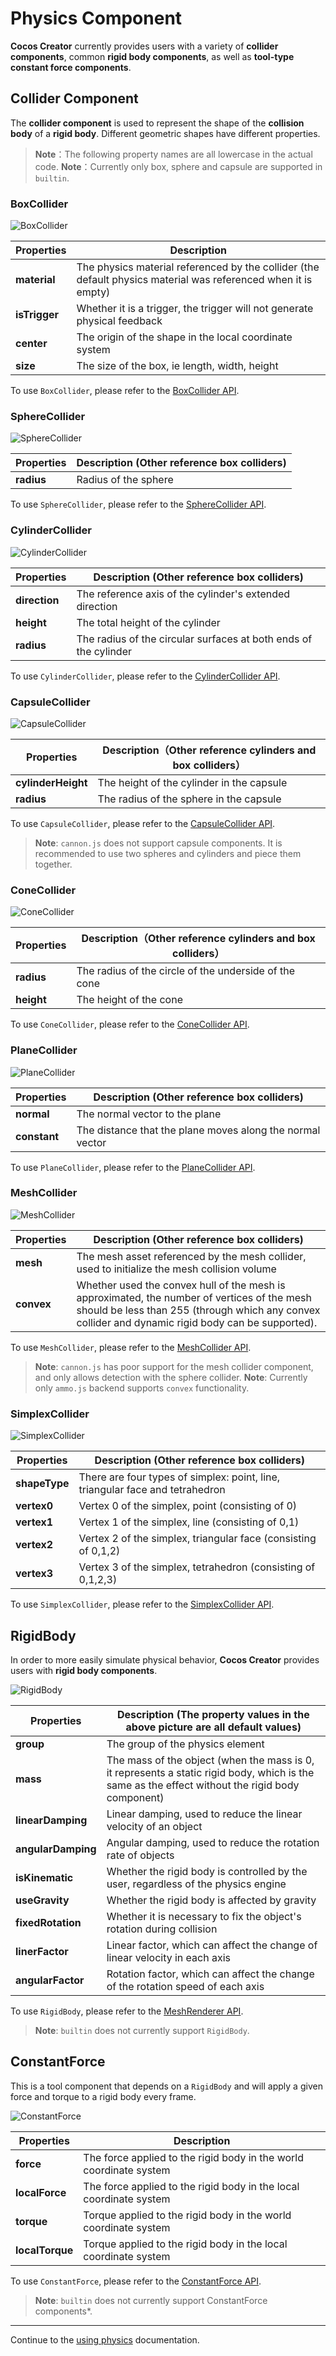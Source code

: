 # Physics Component

__Cocos Creator__ currently provides users with a variety of __collider components__, common __rigid body components__, as well as __tool-type constant force components__.

## Collider Component

The __collider component__ is used to represent the shape of the __collision body__ of a __rigid body__. Different geometric shapes have different properties.

> **Note**：The following property names are all lowercase in the actual code.
> **Note**：Currently only box, sphere and capsule are supported in `builtin`.

### BoxCollider

![BoxCollider](img/collider-box.jpg)

  Properties | Description
  ---|---
  **material** | The physics material referenced by the collider (the default physics material was referenced when it is empty)
  **isTrigger** | Whether it is a trigger, the trigger will not generate physical feedback
  **center** | The origin of the shape in the local coordinate system
  **size** | The size of the box, ie length, width, height

To use `BoxCollider`, please refer to the [BoxCollider API](https://docs.cocos.com/creator3d/api/en/classes/physics.boxcollider.html).

### SphereCollider

![SphereCollider](img/collider-sphere.jpg)

Properties | Description (Other reference box colliders)
---|---
**radius** | Radius of the sphere

To use `SphereCollider`, please refer to the [SphereCollider API](https://docs.cocos.com/creator3d/api/en/classes/physics.spherecollider.html).

### CylinderCollider

![CylinderCollider](img/collider-cylinder.jpg)

Properties | Description (Other reference box colliders)
---|---
**direction** | The reference axis of the cylinder's extended direction
**height** | The total height of the cylinder
**radius** | The radius of the circular surfaces at both ends of the cylinder

To use `CylinderCollider`, please refer to the [CylinderCollider API](https://docs.cocos.com/creator3d/api/en/classes/physics.cylindercollider.html).

### CapsuleCollider

![CapsuleCollider](img/collider-capsule.jpg)

Properties | Description（Other reference cylinders and box colliders）
---|---
**cylinderHeight** | The height of the cylinder in the capsule
**radius** | The radius of the sphere in the capsule

To use `CapsuleCollider`, please refer to the [CapsuleCollider API](https://docs.cocos.com/creator3d/api/en/classes/physics.capsulecollider.html).

> **Note**: `cannon.js` does not support capsule components. It is recommended to use two spheres and cylinders and piece them together.

### ConeCollider

![ConeCollider](img/collider-cone.jpg)

Properties | Description（Other reference cylinders and box colliders）
---|---
**radius** | The radius of the circle of the underside of the cone
**height** | The height of the cone

To use `ConeCollider`, please refer to the [ConeCollider API](https://docs.cocos.com/creator3d/api/en/classes/physics.conecollider.html).

### PlaneCollider

![PlaneCollider](img/collider-plane.jpg)

Properties | Description (Other reference box colliders)
---|---
**normal** | The normal vector to the plane
**constant** | The distance that the plane moves along the normal vector

To use `PlaneCollider`, please refer to the [PlaneCollider API](https://docs.cocos.com/creator3d/api/en/classes/physics.planecollider.html).

### MeshCollider

![MeshCollider](img/collider-mesh.jpg)

Properties | Description (Other reference box colliders)
---|---
**mesh** | The mesh asset referenced by the mesh collider, used to initialize the mesh collision volume
**convex** | Whether used the convex hull of the mesh is approximated, the number of vertices of the mesh should be less than 255 (through which any convex collider and dynamic rigid body can be supported).

To use `MeshCollider`, please refer to the [MeshCollider API](https://docs.cocos.com/creator3d/api/en/classes/physics.meshcollider.html).

> **Note**: `cannon.js` has poor support for the mesh collider component, and only allows detection with the sphere collider.
> **Note**: Currently only `ammo.js` backend supports `convex` functionality.

### SimplexCollider

![SimplexCollider](img/collider-simplex.jpg)

Properties | Description (Other reference box colliders)
---|---
**shapeType** | There are four types of simplex: point, line, triangular face and tetrahedron
**vertex0** | Vertex 0 of the simplex, point (consisting of 0)
**vertex1** | Vertex 1 of the simplex, line (consisting of 0,1)
**vertex2** | Vertex 2 of the simplex, triangular face (consisting of 0,1,2)
**vertex3** | Vertex 3 of the simplex, tetrahedron (consisting of 0,1,2,3)

To use `SimplexCollider`, please refer to the [SimplexCollider API](https://docs.cocos.com/creator3d/api/en/classes/physics.simplexcollider.html).

## RigidBody

In order to more easily simulate physical behavior, __Cocos Creator__ provides users with __rigid body components__.

![RigidBody](img/rigid-body.jpg)

Properties | Description (The property values ​​in the above picture are all default values)
---|---
**group** | The group of the physics element
**mass** | The mass of the object (when the mass is 0, it represents a static rigid body, which is the same as the effect without the rigid body component)
**linearDamping** | Linear damping, used to reduce the linear velocity of an object
**angularDamping** | Angular damping, used to reduce the rotation rate of objects
**isKinematic** | Whether the rigid body is controlled by the user, regardless of the physics engine
**useGravity** | Whether the rigid body is affected by gravity
**fixedRotation** | Whether it is necessary to fix the object's rotation during collision
**linerFactor** | Linear factor, which can affect the change of linear velocity in each axis
**angularFactor** | Rotation factor, which can affect the change of the rotation speed of each axis

To use `RigidBody`, please refer to the [MeshRenderer API](https://docs.cocos.com/creator3d/api/en/classes/physics.rigidbody.html).

> **Note**: `builtin` does not currently support `RigidBody`.

## ConstantForce

This is a tool component that depends on a `RigidBody` and will apply a given force and torque to a rigid body every frame.

![ConstantForce](img/constant-force.jpg)

Properties | Description
---|---
**force** | The force applied to the rigid body in the world coordinate system
**localForce** | The force applied to the rigid body in the local coordinate system
**torque** | Torque applied to the rigid body in the world coordinate system
**localTorque** | Torque applied to the rigid body in the local coordinate system

To use `ConstantForce`, please refer to the [ConstantForce API](https://docs.cocos.com/creator3d/api/en/classes/physics.constantforce.html).

> **Note**: `builtin` does not currently support ConstantForce components*.

---

Continue to the [using physics](physics-use.md) documentation.
